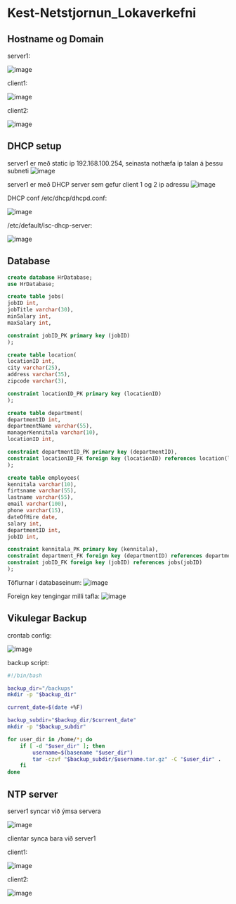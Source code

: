 # Kest-Netstjornun_Lokaverkefni

## Hostname og Domain

server1: 

![image](https://github.com/bjartur2004/Kest-Netstjornun_Lokaverkefni/assets/46542460/3ba43a64-8e8e-4d2a-92f7-da923095c19e)


client1:

![image](https://github.com/bjartur2004/Kest-Netstjornun_Lokaverkefni/assets/46542460/92f857e1-dc14-4202-86bf-b11d0fd88468)


client2:

![image](https://github.com/bjartur2004/Kest-Netstjornun_Lokaverkefni/assets/46542460/e0eb738f-f4dd-460f-81fa-3dd8fa2e7771)



## DHCP setup

server1 er með static ip 192.168.100.254, seinasta nothæfa ip talan á þessu subneti
![image](https://github.com/bjartur2004/Kest-Netstjornun_Lokaverkefni/assets/46542460/e944059f-4f8a-4aed-b195-9fcba402b67f)

server1 er með DHCP server sem gefur client 1 og 2 ip adressu
![image](https://github.com/bjartur2004/Kest-Netstjornun_Lokaverkefni/assets/46542460/31b73d1b-8ba1-4b8e-a12b-6c66b3e23ef5)

DHCP conf /etc/dhcp/dhcpd.conf:

![image](https://github.com/bjartur2004/Kest-Netstjornun_Lokaverkefni/assets/46542460/d79e4fb7-adc1-4967-a7e2-5a99eee50c8c)

/etc/default/isc-dhcp-server:

![image](https://github.com/bjartur2004/Kest-Netstjornun_Lokaverkefni/assets/46542460/3f363af8-5ee7-4e8d-acef-b83d65e6e8fa)



## Database
```sql
create database HrDatabase;
use HrDatabase;

create table jobs(
jobID int,
jobTitle varchar(30),
minSalary int,
maxSalary int,

constraint jobID_PK primary key (jobID)
);

create table location(
locationID int,
city varchar(25),
address varchar(35),
zipcode varchar(3),

constraint locationID_PK primary key (locationID)
);

create table department(
departmentID int,
departmentName varchar(55),
managerKennitala varchar(10),
locationID int,

constraint departmentID_PK primary key (departmentID),
constraint locationID_FK foreign key (locationID) references location(locationID)
);

create table employees(
kennitala varchar(10),
firtsname varchar(55),
lastname varchar(55),
email varchar(100), 
phone varchar(15),
dateOfHire date,
salary int,
departmentID int,
jobID int,

constraint kennitala_PK primary key (kennitala),
constraint department_FK foreign key (departmentID) references department(departmentID),
constraint jobID_FK foreign key (jobID) references jobs(jobID)
);
```

Töflurnar í databaseinum: 
![image](https://github.com/bjartur2004/Kest-Netstjornun_Lokaverkefni/assets/46542460/2ed34774-fe83-46c5-a797-d1556a2f0ae6)



Foreign key tengingar milli tafla: 
![image](https://github.com/bjartur2004/Kest-Netstjornun_Lokaverkefni/assets/46542460/26b609bf-7ad9-4a3e-becc-c6e5798329ea)

## Vikulegar Backup
crontab config:

![image](https://github.com/bjartur2004/Kest-Netstjornun_Lokaverkefni/assets/46542460/1bcbb05f-fc27-4b87-8f5d-676ca322ff99)

backup script:
``` bash
#!/bin/bash

backup_dir="/backups"
mkdir -p "$backup_dir"

current_date=$(date +%F)

backup_subdir="$backup_dir/$current_date"
mkdir -p "$backup_subdir"

for user_dir in /home/*; do
    if [ -d "$user_dir" ]; then
        username=$(basename "$user_dir")
        tar -czvf "$backup_subdir/$username.tar.gz" -C "$user_dir" .
    fi
done
```
## NTP server

server1 syncar við ýmsa servera

![image](https://github.com/bjartur2004/Kest-Netstjornun_Lokaverkefni/assets/46542460/3795f572-9066-48a9-a620-58c8c8e6e960)

clientar synca bara við server1

client1:

![image](https://github.com/bjartur2004/Kest-Netstjornun_Lokaverkefni/assets/46542460/b4fb8e17-35d9-4e8f-94de-a67bd445f63e)

client2:

![image](https://github.com/bjartur2004/Kest-Netstjornun_Lokaverkefni/assets/46542460/47ff98c5-af62-4917-bd14-a0bf176551b0)


